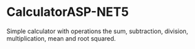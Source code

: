 # CalculatorASP-NET5
Simple calculator with operations the sum, subtraction, division, multiplication, mean and root squared.
